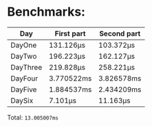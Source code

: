 # Benchmarks:
| Day | First part | Second part |
| --- | --- | --- |
| DayOne | 131.126µs | 103.372µs |
| DayTwo | 196.223µs | 162.127µs |
| DayThree | 219.828µs | 258.221µs |
| DayFour | 3.770522ms | 3.826578ms |
| DayFive | 1.884537ms | 2.434209ms |
| DaySix | 7.101µs | 11.163µs |


Total: `13.005007ms`
